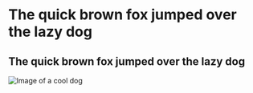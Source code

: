 # The quick brown fox jumped over the lazy dog
## The quick brown fox jumped over the lazy dog
![Image of a cool dog](https://pbs.twimg.com/media/Fm88-n1XkAcGWHu?format=jpg&name=large)
